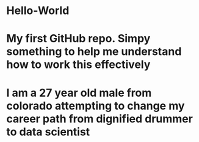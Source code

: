 # Hello-World
# My first GitHub repo. Simpy something to help me understand how to work this effectively
# I am a 27 year old male from colorado attempting to change my career path from dignified drummer to data scientist
